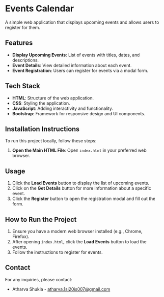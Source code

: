 # Events Calendar

A simple web application that displays upcoming events and allows users to register for them.

## Features

- **Display Upcoming Events**: List of events with titles, dates, and descriptions.
- **Event Details**: View detailed information about each event.
- **Event Registration**: Users can register for events via a modal form.

## Tech Stack

- **HTML**: Structure of the web application.
- **CSS**: Styling the application.
- **JavaScript**: Adding interactivity and functionality.
- **Bootstrap**: Framework for responsive design and UI components.

## Installation Instructions

To run this project locally, follow these steps:

1. **Open the Main HTML File**:
   Open `index.html` in your preferred web browser.

## Usage

1. Click the **Load Events** button to display the list of upcoming events.
2. Click on the **Get Details** button for more information about a specific event.
3. Click the **Register** button to open the registration modal and fill out the form.

## How to Run the Project

1. Ensure you have a modern web browser installed (e.g., Chrome, Firefox).
2. After opening `index.html`, click the **Load Events** button to load the events.
3. Follow the instructions to register for events.

## Contact

For any inquiries, please contact:

- Atharva Shukla - [atharva.1si20is007@gmail.com](mailto:your-email@example.com)
